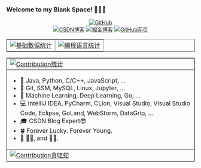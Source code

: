 ### Welcome to my Blank Space! 👋👋👋 

<p align="middle">
  <a href="https://github.com/blankspaceplus" target="_blank"><img src="https://visitor-badge.glitch.me/badge?page_id=BlankSpacePlus.BlankSpacePlus.README" alt="GitHub"></a><br/>
  <a href="https://blankspace.blog.csdn.net" target="_blank"><img src="https://img.shields.io/badge/blog-https%3A%2F%2Fblankspace.blog.csdn.net-red" alt="CSDN博客"></a>
  <a href="https://juejin.cn/user/550187475149342" target="_blank"><img src="https://img.shields.io/badge/blog-https%3A%2F%2Fjuejin.cn/user/550187475149342-green" alt="掘金博客"></a>
  <a href="https://blankspaceplus.github.io" target="_blank"><img src="https://img.shields.io/badge/blog-https%3A%2F%2Fblankspaceplus.github.io-blue" alt="GitHub网页"></a>
</p>

<table border = "1" align="center">
  <tr>
    <td><a href="https://github.com/blankspaceplus" target="_blank"><img src="http://github-profile-summary-cards.vercel.app/api/cards/stats?username=BlankSpacePlus&theme=gruvbox" alt="基础数据统计"></a></td>
    <td><a href="https://github.com/blankspaceplus" target="_blank"><img src="http://github-profile-summary-cards.vercel.app/api/cards/repos-per-language?username=BlankSpacePlus&theme=gruvbox" alt="编程语言统计"></a></td>
  </tr>
</table>

<table border = "1" align="center">
  <tr>
    <td><a href="https://github.com/blankspaceplus" target="_blank"><img src="https://activity-graph.herokuapp.com/graph?username=BlankSpacePlus&custom_title=my%20contributions&theme=minimal" alt="Contribution统计"></a></td>
  </tr>
  <tr>
    <td>
      <ul>
        <li>🌳 Java, Python, C/C++, JavaScript, ...</li>
        <li>🌲 Git, SSM, MySQL, Linux, Jupyter, ...</li>
        <li>🌱 Machine Learning, Deep Learning, Go, ...</li>
        <li>💻 IntelliJ IDEA, PyCharm, CLion, Visual Studio, Visual Studio Code, Eclipse, GoLand, WebStorm, DataGrip, ...</li>
        <li>🎓 CSDN Blog Expert😎</li>
        <li🐇 I'm one in a million. I always fancy you, because you make you feel special.</li>
        <li>🍀 Forever Lucky. Forever Young.</li>
        <li>🐹 🥬🐶, and 🐹🐹.</li>
      </ul>
    </td>
  </tr>
  <tr>
    <td><a href="https://github.com/blankspaceplus" target="_blank"><img src="https://github.com/BlankSpacePlus/BlankSpacePlus/blob/output/github-contribution-grid-snake.svg" alt="Contribution贪吃蛇"></a></td>
  </tr>
</table>
